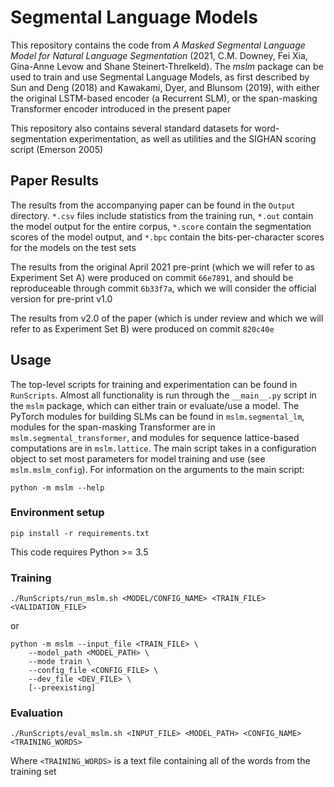 # Segmental Language Models

This repository contains the code from
 _A Masked Segmental Language Model for Natural Language Segmentation_ (2021,
 C.M. Downey, Fei Xia, Gina-Anne Levow and Shane Steinert-Threlkeld). The _mslm_
 package can be used to train and use Segmental Language Models, as first
 described by Sun and Deng (2018) and Kawakami, Dyer, and Blunsom (2019), with
 either the original LSTM-based encoder (a Recurrent SLM), or the span-masking Transformer encoder introduced in the present paper

This repository also contains several standard datasets for word-segmentation
 experimentation, as well as utilities and the SIGHAN scoring script (Emerson
 2005)

## Paper Results

The results from the accompanying paper can be found in the `Output` directory.
 `*.csv` files include statistics from the training run, `*.out` contain the
  model output for the entire corpus, `*.score` contain the segmentation scores
  of the model output, and `*.bpc` contain the bits-per-character scores for the
  models on the test sets

The results from the original April 2021 pre-print (which we will refer to as
 Experiment Set A) were produced on commit `66e7891`, and should be
 reproduceable through commit `6b33f7a`, which we will consider the official
 version for pre-print v1.0
 
The results from v2.0 of the paper (which is under review and which we will refer
to as Experiment Set B) were produced on commit `820c40e`

## Usage

The top-level scripts for training and experimentation can be found in
 `RunScripts`. Almost all functionality is run through the `__main__.py` script
 in the `mslm` package, which can either train or evaluate/use a model. The
 PyTorch modules for building SLMs can be found in `mslm.segmental_lm`, modules
 for the span-masking Transformer are in `mslm.segmental_transformer`, and
 modules for sequence lattice-based computations are in `mslm.lattice`. The main
 script takes in a configuration object to set most parameters for model
 training and use (see `mslm.mslm_config`). For information on the arguments to
 the main script:
     
    python -m mslm --help

### Environment setup
    pip install -r requirements.txt

This code requires Python >= 3.5

### Training
    ./RunScripts/run_mslm.sh <MODEL/CONFIG_NAME> <TRAIN_FILE> <VALIDATION_FILE>
or 

    python -m mslm --input_file <TRAIN_FILE> \
        --model_path <MODEL_PATH> \
        --mode train \
        --config_file <CONFIG_FILE> \
        --dev_file <DEV_FILE> \
        [--preexisting]

### Evaluation
    ./RunScripts/eval_mslm.sh <INPUT_FILE> <MODEL_PATH> <CONFIG_NAME> <TRAINING_WORDS>

Where `<TRAINING_WORDS>` is a text file containing all of the words from the 
training set
